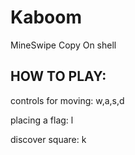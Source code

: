 # Kaboom
MineSwipe Copy
 On shell 

## HOW TO PLAY:

 controls for moving: w,a,s,d
 
 placing a flag: l
 
 discover square: k
